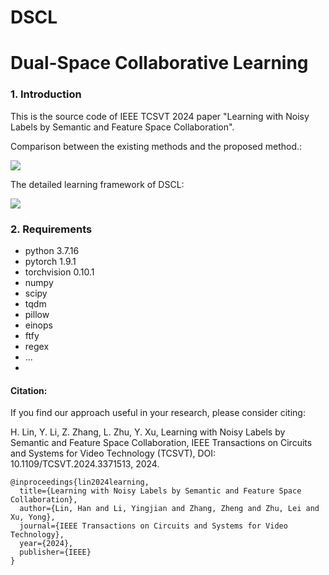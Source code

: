 # DSCL

# Dual-Space Collaborative Learning


### 1. Introduction

This is the source code of IEEE TCSVT 2024 paper "Learning with Noisy Labels by Semantic and Feature Space Collaboration".

Comparison between the existing methods and the proposed method.:

![](./Fig_1.jpg)

The detailed learning framework of DSCL:

![](./Fig_2.jpg)


### 2. Requirements

- python 3.7.16
- pytorch 1.9.1
- torchvision 0.10.1
- numpy
- scipy
- tqdm
- pillow
- einops
- ftfy
- regex
- ...
- 
#### Citation:

If you find our approach useful in your research, please consider citing:

H. Lin, Y. Li, Z. Zhang, L. Zhu, Y. Xu, Learning with Noisy Labels by Semantic and Feature Space Collaboration, IEEE Transactions on Circuits and Systems for Video Technology (TCSVT), DOI: 10.1109/TCSVT.2024.3371513, 2024. 

```
@inproceedings{lin2024learning,
  title={Learning with Noisy Labels by Semantic and Feature Space Collaboration},
  author={Lin, Han and Li, Yingjian and Zhang, Zheng and Zhu, Lei and Xu, Yong},
  journal={IEEE Transactions on Circuits and Systems for Video Technology},
  year={2024},
  publisher={IEEE}
}
```
